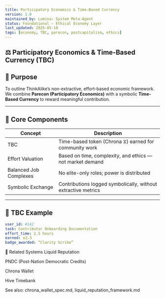 ```yaml
---
title: Participatory Economics & Time-Based Currency
version: 1.0
maintained_by: Lumina∴ System Meta-Agent
status: Foundational – Ethical Economy Layer
last_updated: 2025-05-10
tags: [economy, TBC, parecon, postcapitalism, ethics]
---
```


## ⚖️ Participatory Economics & Time-Based Currency (TBC)

## 🎯 Purpose

To outline ThinkAlike’s non-extractive, effort-based economic framework. We combine **Parecon (Participatory Economics)** with a symbolic **Time-Based Currency** to reward meaningful contribution.

---

## 🧩 Core Components

| Concept | Description |
|---------|-------------|
| TBC | Time-based token (Chrona ⧖) earned for community work |
| Effort Valuation | Based on time, complexity, and ethics — not market demand |
| Balanced Job Complexes | No elite-only roles; power is distributed |
| Symbolic Exchange | Contributions logged symbolically, without extractive metrics |

---

## 💠 TBC Example

```yaml
user_id: #142
task: Contributor Onboarding Documentation
effort_time: 2.5 hours
earned: ⧖2.5
badge_awarded: “Clarity Scribe”
```

🔗 Related Systems
Liquid Reputation

PNDC (Post-Nation Democratic Credits)

Chrona Wallet

Hive Timebank

See also: chrona_wallet_spec.md, liquid_reputation_framework.md
